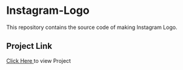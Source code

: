 # Instagram-Logo
This repository contains the source code of making Instagram Logo.
<br>
<h2>Project Link </h2><span><a href="https://aniketkumar7.github.io/Instagram-Logo/"  target="_blank">Click Here </a> to view Project</span>

